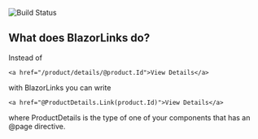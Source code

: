 ![Build Status](https://github.com/MarkFl12/BlazorLinks/workflows/Build%20and%20Test%20on%20main/badge.svg)

## What does BlazorLinks do?

Instead of

````cshtml
<a href="/product/details/@product.Id">View Details</a>
````

with BlazorLinks you can write

````cshtml
<a href="@ProductDetails.Link(product.Id)">View Details</a>
````

where ProductDetails is the type of one of your components that has an @page directive.